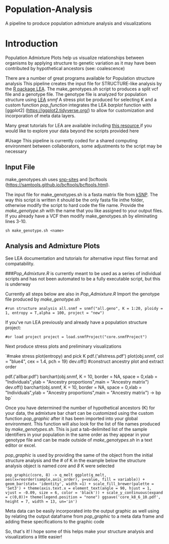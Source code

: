 # Population-Analysis
A pipeline to produce population admixture analysis and visualizations

# Introduction 
Population Admixture Plots help us visualize relationships between organisms by applying structure to genetic variation as it may have been contributed by hypothetical ancestors (see: coalescence)

There are a number of great programs available for Population structure analysis
This pipeline creates the input file for STRUCTURE-like analysis by the [R package LEA](https://www.rdocumentation.org/packages/LEA/versions/1.4.0). The make_genotypes.sh script to produces a split vcf file and a genotype file.
The genotype file is analyzed for population structure using [LEA](https://www.rdocumentation.org/packages/LEA/versions/1.4.0) *snmf*
A stress plot be produced for selecting K and a custom function *pop_function* integrates the LEA *barplot* function with [ggplot2] (https://ggplot2.tidyverse.org/) to allow for customization and incorporation of meta data layers.

Many great tutorials for LEA are available including [ this resource ](http://membres-timc.imag.fr/Olivier.Francois/LEA/tutorial.htm) if you would like to explore your data beyond the scripts provided here 

#Usage
This pipeline is currently coded for a shared computing environment between collaborators, some adjustments to the script may be necessary 
## Input File
make_genotypes.sh uses [snp-sites](https://github.com/sanger-pathogens/snp-sites) and [bcftools (https://samtools.github.io/bcftools/bcftools.html). 

The input file for make_genotypes.sh is a fasta matrix file from [kSNP](https://sourceforge.net/projects/ksnp/). The way this script is written it should be the only fasta file inthe folder, otherwise modify the script to hard code the file name. Provide the *make_genotype.sh* with the name that you like assigned to your output files. If you already have a VCF then modify make_genotypes.sh by eliminating lines 3-10. 

`sh make_genotype.sh <name>`

## Analysis and Admixture Plots
See LEA documentation and tutorials for alternative input files format and compatability.

###*Pop_Admixture.R* is currently meant to be used as a series of individual scripts and has not been automated to be a fully executable script, but this is underway

Currently all steps below are also in *Pop_Admixture.R*
Import the genotype file produced by *make_genotype.sh*

`#run structure analysis
all.snmf = snmf("all.geno", K = 1:20, ploidy = 1, entropy = T,alpha = 100, project = "new")`

If you've run LEA previously and already have a population structure project:

`#or load project
project = load.snmfProject("core.snmfProject")`

Next produce stress plots and preliminary visualizations

`#make stress plot(entropy) and pick K
pdf.('allstress.pdf')
plot(obj.snmf, col = "blue4", cex = 1.4, pch = 19)
dev.off()
#construct ancestry plot and extract order

pdf.('allbar.pdf')
barchart(obj.snmf, K = 10, border = NA, space = 0,xlab = "Individuals",ylab = "Ancestry proportions",main = "Ancestry matrix")
dev.off()
barchart(obj.snmf, K = 10, border = NA, space = 0,xlab = "Individuals",ylab = "Ancestry proportions",main = "Ancestry matrix") -> bp
bp`

Once you have determined the number of hypothetical ancestors (K) for your data, the admixture bar chart can be customized using the custom function *pop_graphic* after it has been imported into your global environment. This function will also look for the list of file names produced by *make_genotypes.sh*. This is just a tab-delimited list of the sample identifiers in your population in the same order as they appear in your genotype file and can be made outside of *make_genotypes.sh* in a text editor or excel.

*pop_graphic* is used by providing the same of the object from the initial structure analysis and the # of K
in the example below the structure analysis object is named *core* and *8* K were selected

`pop_graphic(core, 8) -> q_melt
ggplot(q_melt, aes(x=reorder(sample,axis_order), y=value, fill = variable)) + geom_bar(stat= 'identity', width =1) + scale_fill_brewer(palette = 'Set3') + theme(axis.text.x = element_text(angle = 90, hjust = 1, vjust = -0.09, size = 6, color = 'black')) + scale_y_continuous(expand = c(0,0))+ theme(legend.position = "none")
ggsave('core_k8_6_10.pdf', height = 7, width = 13, un='in')`

Meta data can be easily incorporated into the output graphic as well using by relating the output dataframe from *pop_graphic* to a meta data frame and adding these specifications to the graphic code

So, that's it! I hope some of this helps make your structure analysis and visualizations a little easier!




